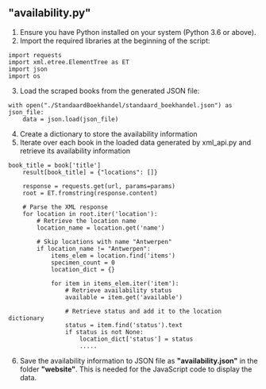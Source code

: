 ## "availability.py"

1. Ensure you have Python installed on your system (Python 3.6 or above).
2. Import the required libraries at the beginning of the script:

```
import requests
import xml.etree.ElementTree as ET
import json
import os
```

3. Load the scraped books from the generated JSON file:

```
with open("./StandaardBoekhandel/standaard_boekhandel.json") as json_file:
    data = json.load(json_file)
```

4. Create a dictionary to store the availability information
5. Iterate over each book in the loaded data generated by xml_api.py and retrieve its availability information

```
book_title = book['title']
    result[book_title] = {"locations": []}

    response = requests.get(url, params=params)
    root = ET.fromstring(response.content)

    # Parse the XML response
    for location in root.iter('location'):
        # Retrieve the location name
        location_name = location.get('name')

        # Skip locations with name "Antwerpen"
        if location_name != "Antwerpen":
            items_elem = location.find('items')
            specimen_count = 0
            location_dict = {}

            for item in items_elem.iter('item'):
                # Retrieve availability status
                available = item.get('available')

                # Retrieve status and add it to the location dictionary
                status = item.find('status').text
                if status is not None:
                    location_dict['status'] = status
                    .....
```

6. Save the availability information to JSON file as **"availability.json"** in the folder **"website"**. This is needed for the JavaScript code to display the data.
